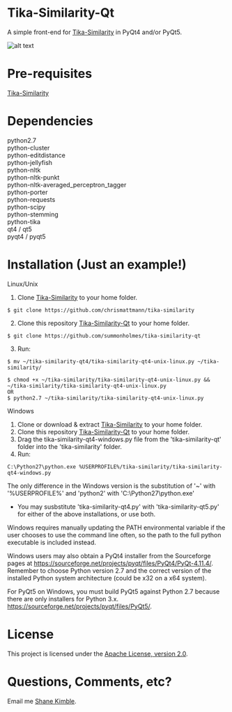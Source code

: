 # Tika-Similarity-Qt
A simple front-end for [Tika-Similarity](https://github.com/chrismattmann/tika-similarity) in PyQt4 and/or PyQt5.

![alt text](https://raw.githubusercontent.com/summonholmes/tika-similarity-qt4/master/Example_2.png)

Pre-requisites
===
[Tika-Similarity](https://github.com/chrismattmann/tika-similarity)  

Dependencies
===
python2.7  
python-cluster  
python-editdistance  
python-jellyfish  
python-nltk  
python-nltk-punkt  
python-nltk-averaged_perceptron_tagger  
python-porter  
python-requests  
python-scipy  
python-stemming  
python-tika  
qt4   /   qt5  
pyqt4   /   pyqt5  

Installation (Just an example!)
===
Linux/Unix  
1. Clone [Tika-Similarity](https://github.com/chrismattmann/tika-similarity) to your home folder.
```
$ git clone https://github.com/chrismattmann/tika-similarity
```
2. Clone this repository [Tika-Similarity-Qt](https://github.com/summonholmes/tika-similarity-qt) to your home folder.
```
$ git clone https://github.com/summonholmes/tika-similarity-qt
```
3. Run:

```
$ mv ~/tika-similarity-qt4/tika-similarity-qt4-unix-linux.py ~/tika-similarity/

$ chmod +x ~/tika-similarity/tika-similarity-qt4-unix-linux.py && ~/tika-similarity/tika-similarity-qt4-unix-linux.py
OR
$ python2.7 ~/tika-similarity/tika-similarity-qt4-unix-linux.py
```   

Windows
1. Clone or download & extract [Tika-Similarity](https://github.com/chrismattmann/tika-similarity) to your home folder.  
2. Clone this repository [Tika-Similarity-Qt](https://github.com/summonholmes/tika-similarity-qt) to your home folder. 
3. Drag the tika-similarity-qt4-windows.py file from the 'tika-similarity-qt' folder into the 'tika-similarity' folder.
3. Run:
```
C:\Python27\python.exe %USERPROFILE%/tika-similarity/tika-similarity-qt4-windows.py
```  
The only difference in the Windows version is the substitution of '~' with '%USERPROFILE%' and 'python2' with 'C:\Python27\python.exe'  

* You may susbstitute 'tika-similarity-qt4.py' with 'tika-similarity-qt5.py' for either of the above installations, or use both.

Windows requires manually updating the PATH environmental variable if the user chooses to use the command line often, so the path to the full python executable is included instead.  

Windows users may also obtain a PyQt4 installer from the Sourceforge pages at https://sourceforge.net/projects/pyqt/files/PyQt4/PyQt-4.11.4/.  Remember to choose Python version 2.7 and the correct version of the installed Python system architecture (could be x32 on a x64 system).  

For PyQt5 on Windows, you must build PyQt5 against Python 2.7 because there are only installers for Python 3.x. https://sourceforge.net/projects/pyqt/files/PyQt5/. 


License
===

This project is licensed under the [Apache License, version 2.0](http://www.apache.org/licenses/LICENSE-2.0).

Questions, Comments, etc?
===
Email me [Shane Kimble](mailto:shanekimble12@hotmail.com).
